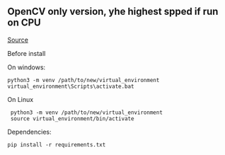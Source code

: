 ## OpenCV only version, yhe highest spped if run on CPU

[Source](https://gist.github.com/YashasSamaga/e2b19a6807a13046e399f4bc3cca3a49)

Before install

On windows:

    python3 -m venv /path/to/new/virtual_environment
    virtual_environment\Scripts\activate.bat
    
On Linux

     python3 -m venv /path/to/new/virtual_environment
     source virtual_environment/bin/activate
       
Dependencies:

    pip install -r requirements.txt


